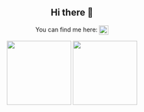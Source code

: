 <h2 align=center>Hi there 👋</h1>

<p align="center">
    You can find me here: 
    <a href="https://www.linkedin.com/in/pmerku">
        <img align="center" width="22px" src="https://cdn.jsdelivr.net/npm/simple-icons@v3/icons/linkedin.svg" />
    </a>
</p>

<p align="center">
  <img height="150" src="https://github-readme-stats.vercel.app/api/top-langs/?username=pmerku&theme=dark&hide_border=true&layout=compact&count_private=true" />
  <img height="150" src="https://github-readme-stats.vercel.app/api?username=pmerku&theme=dark&show_icons=true&count_private=true&hide_border=true&hide=issues" />
</p>
